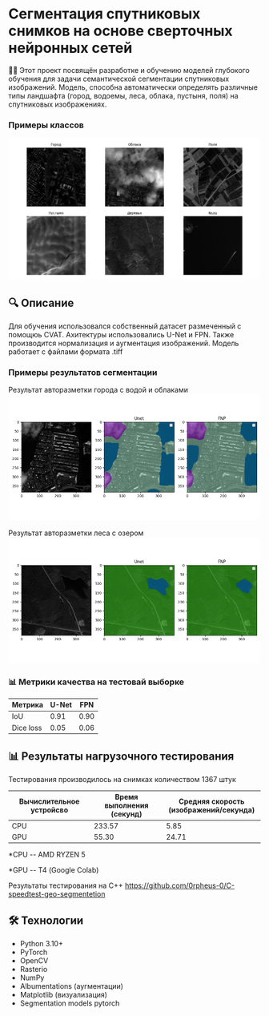 # Сегментация спутниковых снимков на основе сверточных нейронных сетей

📡🧠 Этот проект посвящён разработке и обучению моделей глубокого обучения для задачи семантической сегментации спутниковых изображений. Модель, способна автоматически определять различные типы ландшафта (город, водоемы, леса, облака, пустыня, поля) на спутниковых изображениях. 

### Примеры классов
<img src="readme_image/class.png"/>

## 🔍 Описание
Для обучения использовался собственный датасет размеченный с помощюь CVAT. Ахитектуры использовались U-Net и FPN. Также производится нормализация и аугментация изображений. Модель работает с файлами формата .tiff

### Примеры результатов сегментации

Результат авторазметки города с водой и облаками
<img src="readme_image/wat.png"/>

Результат авторазметки леса с озером
<img src="readme_image/tree.png"/>

### 📊 Метрики качества на тестовай выборке

| Метрика |  U-Net   |    FPN   
|---------|----------|----------
| IoU     | 0.91     | 0.90
|Dice loss| 0.05     | 0.06

## 📊 Результаты нагрузочного тестирования

Тестирования производилось на снимках количеством 1367 штук

| Вычислительное устройсво| Время выполнения (секунд)| Средняя скорость (изображений/секунда)
|-------------------------|--------------------------|---------------------
| CPU                     | 233.57                   | 5.85
| GPU                     | 55.30                    | 24.71

*CPU -- AMD RYZEN 5

*GPU -- Т4 (Google Colab)

Результаты тестирования на С++
https://github.com/0rpheus-0/C-speedtest-geo-segmentetion

## 🛠️ Технологии

- Python 3.10+
- PyTorch
- OpenCV
- Rasterio
- NumPy
- Albumentations (аугментации)
- Matplotlib (визуализация)
- Segmentation models pytorch


